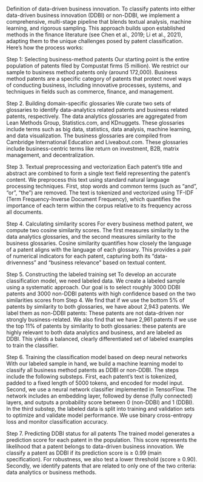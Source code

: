 Definition of data-driven business innovation.
To classify patents into either data-driven business innovation (DDBI) or non-DDBI, we implement a comprehensive, multi-stage pipeline that blends textual analysis, machine learning, and rigorous sampling. This approach builds upon established methods in the finance literature (see Chen et al., 2019; Li et al., 2021), adapting them to the unique challenges posed by patent classification. Here’s how the process works:

Step 1: Selecting business-method patents
Our starting point is the entire population of patents filed by Compustat firms (5 million). We restrict our sample to business method patents only (around 172,000). Business method patents are a specific category of patents that protect novel ways of conducting business, including innovative processes, systems, and techniques in fields such as commerce, finance, and management.

Step 2. Building domain-specific glossaries
We curate two sets of glossaries to identify data-analytics related patents and business related patents, respectively. The data analytics glossaries are aggregated from Lean Methods Group, Statistics.com, and KDnuggets. These glossaries include terms such as big data, statistics, data analysis, machine learning, and data visualization. The business glossaries are compiled from Cambridge International Education and Liveabout.com. These glossaries include business-centric terms like return on investment, B2B, matrix management, and decentralization.

Step 3. Textual preprocessing and vectorization
Each patent’s title and abstract are combined to form a single text field representing the patent’s content. We preprocess this text using standard natural language processing techniques. First, stop words and common terms (such as “and”, “or”, “the”) are removed. The text is tokenized and vectorized using TF-IDF (Term Frequency-Inverse Document Frequency), which quantifies the importance of each term within the corpus relative to its frequency across all documents.

Step 4. Calculating similarity scores
For every business method patent, we compute two cosine similarity scores. The first measures similarity to the data analytics glossaries, and the second measures similarity to the business glossaries. Cosine similarity quantifies how closely the language of a patent aligns with the language of each glossary. This provides a pair of numerical indicators for each patent, capturing both its “data-drivenness” and “business relevance” based on textual content.

Step 5. Constructing the labeled training set
To develop an accurate classification model, we need labeled data. We create a labeled sample using a systematic approach. Our goal is to select roughly 3000 DDBI patents and 3000 non-DDBI patents with high confidence based on the two similarities scores from Step 4. We find that if we use the bottom 5% of patents by similarity to both glossaries, we have about 2,943 patents. We label them as non-DDBI patents: These patents are not data-driven nor strongly business-related. We also find that we have 2,961 patents if we use the top 11% of patents by similarity to both glossaries: these patents are highly relevant to both data analytics and business, and are labeled as DDBI.
This yields a balanced, clearly differentiated set of labeled examples to train the classifier.

Step 6. Training the classification model based on deep neural networks
With our labeled sample in hand, we build a machine learning model to classify all business method patents as DDBI or non-DDBI. The steps include the following substeps.
First, each patent’s text is tokenized, padded to a fixed length of 5000 tokens, and encoded for model input. Second, we use a neural network classifier implemented in TensorFlow. The network includes an embedding layer, followed by dense (fully connected) layers, and outputs a probability score between 0 (non-DDBI) and 1 (DDBI). In the third substep, the labeled data is split into training and validation sets to optimize and validate model performance. We use binary cross-entropy loss and monitor classification accuracy.

Step 7. Predicting DDBI status for all patents
The trained model generates a prediction score for each patent in the population. This score represents the likelihood that a patent belongs to data-driven business innovation. We classify a patent as DDBI if its prediction score is ≥ 0.99 (main specification). For robustness, we also test a lower threshold (score ≥ 0.90). Secondly, we identify patents that are related to only one of the two criteria: data analytics or business methods. 
